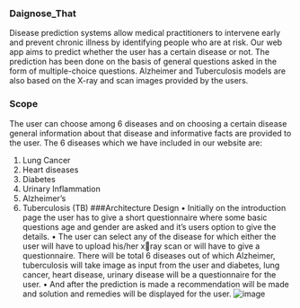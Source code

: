 ### Daignose_That
Disease prediction systems allow medical practitioners to intervene early and prevent chronic  illness by identifying people who are at risk. Our web app aims to predict whether the user has a certain disease or not. The prediction  has been done on the basis of general questions asked in the form of multiple-choice  questions.  Alzheimer and Tuberculosis models are also based on the X-ray and scan images provided by  the users. 
### Scope
The user can choose among 6 diseases and on choosing a certain disease general information 
about that disease and informative facts are provided to the user. 
The 6 diseases which we have included in our website are:
1. Lung Cancer 
2. Heart diseases
3. Diabetes 
4. Urinary Inflammation 
5. Alzheimer’s 
6. Tuberculosis (TB)
###Architecture Design
• Initially on the introduction page the user has to give a short questionnaire where some basic 
questions age and gender are asked and it’s users option to give the details.
• The user can select any of the disease for which either the user will have to upload his/her xray scan or will have to give a questionnaire. There will be total 6 diseases out of which 
Alzheimer, tuberculosis will take image as input from the user and diabetes, lung cancer, heart 
disease, urinary disease will be a questionnaire for the user. 
• And after the prediction is made a recommendation will be made and solution and remedies 
will be displayed for the user.
![image](https://user-images.githubusercontent.com/93005927/226123830-a8dcc6fb-4e84-4992-8ac5-036be44d27ff.png)
